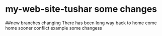 # my-web-site-tushar some changes
##new branches changing
There has been long way back to home
come home sooner
conflict example
some changess
